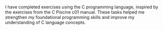 I have completed exercises using the C programming language, inspired by the exercises from the C Piscine c01 manual. These tasks helped me strengthen my foundational programming skills and improve my understanding of C language concepts.
